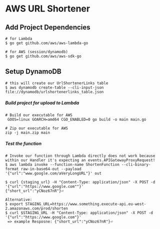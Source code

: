 # AWS URL Shortener


## Add Project Dependencies
```shell
# for Lambda
$ go get github.com/aws/aws-lambda-go

# for AWS (session/dynamodb)
$ go get github.com/aws/aws-sdk-go
```

## Setup DynamoDB
```shell
# this will create our UrlShortenerLinks table
$ aws dynamodb create-table --cli-input-json file://dynamodb/urlshortenerlinks_table.json
```

##### Build project for upload to Lambda
```shell
# Build our executable for AWS
 GOOS=linux GOARCH=amd64 CGO_ENABLED=0 go build -o main main.go
 
# Zip our executable for AWS
zip -j main.zip main
```

##### Test the function
```shell
# Invoke our function through Lambda directly does not work because within our Handler it's expecting an events.APIGatewayProxyRequest!
$ aws lambda invoke --function-name ShortenFunction --cli-binary-format raw-in-base64-out --payload '{"url":"www.google.com/aVeryLongURL"}' out

$ curl {staging_url} -H "Content-Type: application/json" -X POST -d '{"url":"https://www.google.com""}'
{"short_url":"yCNoz67nR"}⏎

Alternative:
$ export STAGING_URL=https://www.something.execute-api.eu-west-2.amazonaws.com/prod/shorten
$ curl $STAGING_URL -H "Content-Type: application/json" -X POST -d '{"url":"https://www.google.com"}'
 => example Resposne: {"short_url":"yCNoz67nR"}⏎

```



